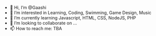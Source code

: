 - 👋 Hi, I’m @Gaashi
- 👀 I’m interested in Learning, Coding, Swimming, Game Design, Music
- 🌱 I’m currently learning Javascript, HTML, CSS, NodeJS, PHP
- 💞️ I’m looking to collaborate on ...
- 📫 How to reach me: TBA

<!---
GaashiShiro is a ✨ special ✨ repository because its `README.md` (this file) appears on your GitHub profile.
You can click the Preview link to take a look at your changes.
--->

